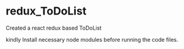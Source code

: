 # redux_ToDoList
Created a react redux based ToDoList

kindly Install necessary node modules before running the code files.
